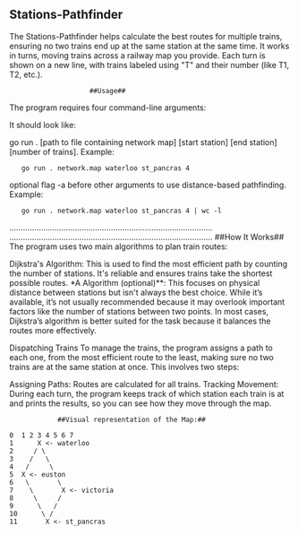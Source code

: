 ## Stations-Pathfinder

The Stations-Pathfinder helps calculate the best routes for multiple trains, ensuring no two trains end up at the same station at the same time. It works in turns, moving trains across a railway map you provide. Each turn is shown on a new line, with trains labeled using "T" and their number (like T1, T2, etc.).

                        ##Usage##
The program requires four command-line arguments:

It should look like:

go run . [path to file containing network map] [start station] [end station] [number of trains]. Example:


       go run . network.map waterloo st_pancras 4  

optional flag -a before other arguments to use distance-based pathfinding. Example:
     
     
       go run . network.map waterloo st_pancras 4 | wc -l  

..........................................................................................
..........................................................................................
                        ##How It Works##
The program uses two main algorithms to plan train routes:

Dijkstra's Algorithm: This is used to find the most efficient path by counting the number of stations. It's reliable and ensures trains take the shortest possible routes.
*A Algorithm (optional)**: This focuses on physical distance between stations but isn't always the best choice. While it’s available, it’s not usually recommended because it may overlook important factors like the number of stations between two points.
In most cases, Dijkstra’s algorithm is better suited for the task because it balances the routes more effectively.

Dispatching Trains
To manage the trains, the program assigns a path to each one, from the most efficient route to the least, making sure no two trains are at the same station at once. This involves two steps:

Assigning Paths: Routes are calculated for all trains.
Tracking Movement: During each turn, the program keeps track of which station each train is at and prints the results, so you can see how they move through the map.

                ##Visual representation of the Map:##

    0  1 2 3 4 5 6 7
    1      X <- waterloo
    2     / \
    3    /   \
    4   /     \
    5  X <- euston
    6   \       \
    7    \       X <- victoria
    8     \     /
    9      \   /
    10      \ /
    11       X <- st_pancras